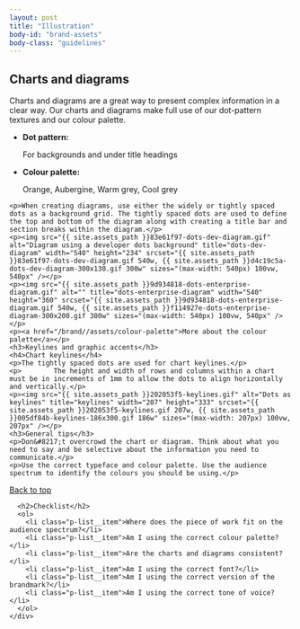 ```yaml
---
layout: post
title: "Illustration"
body-id: "brand-assets"
body-class: "guidelines"
---
```


<div class="row">
  <div id="loop-guidelines" class="col-10">
    <h2>Charts and diagrams</h2>
    <p>Charts and diagrams are a great way to present complex information in a clear way. Our charts and diagrams make full use of our dot-pattern textures and our colour palette.</p>
    <ul class="p-list">
      <li class="p-list__item">
        <p><strong>Dot pattern:</strong></p>
        <p>For backgrounds and under title headings</p>
      </li>
      <li class="p-list__item">
        <p><strong>Colour palette:</strong></p>
        <p>Orange, Aubergine, Warm grey, Cool grey</p>
      </li>
    </ul>

    <p>When creating diagrams, use either the widely or tightly spaced dots as a background grid. The tightly spaced dots are used to define the top and bottom of the diagram along with creating a title bar and section breaks within the diagram.</p>
    <p><img src="{{ site.assets_path }}83e61f97-dots-dev-diagram.gif" alt="Diagram using a developer dots background" title="dots-dev-diagram" width="540" height="234" srcset="{{ site.assets_path }}83e61f97-dots-dev-diagram.gif 540w, {{ site.assets_path }}d4c19c5a-dots-dev-diagram-300x130.gif 300w" sizes="(max-width: 540px) 100vw, 540px" /></p>
    <p><img src="{{ site.assets_path }}9d934818-dots-enterprise-diagram.gif" alt="" title="dots-enterprise-diagram" width="540" height="360" srcset="{{ site.assets_path }}9d934818-dots-enterprise-diagram.gif 540w, {{ site.assets_path }}f114927e-dots-enterprise-diagram-300x200.gif 300w" sizes="(max-width: 540px) 100vw, 540px" /></p>
    <p><a href="/brand//assets/colour-palette">More about the colour palette</a></p>
    <h3>Keylines and graphic accents</h3>
    <h4>Chart keylines</h4>
    <p>The tightly spaced dots are used for chart keylines.</p>
    <p>        The height and width of rows and columns within a chart must be in increments of 1mm to allow the dots to align horizontally and vertically.</p>
    <p><img src="{{ site.assets_path }}202053f5-keylines.gif" alt="Dots as keylines" title="keylines" width="207" height="333" srcset="{{ site.assets_path }}202053f5-keylines.gif 207w, {{ site.assets_path }}005df84b-keylines-186x300.gif 186w" sizes="(max-width: 207px) 100vw, 207px" /></p>
    <h3>General tips</h3>
    <p>Don&#8217;t overcrowd the chart or diagram. Think about what you need to say and be selective about the information you need to communicate.</p>
    <p>Use the correct typeface and colour palette. Use the audience spectrum to identify the colours you should be using.</p>
  </div>
</div>

<div class="row">
  <div class="col-10 link-top">
    <a href="#">Back to top</a>
  </div>
</div>

<div class="p-strip">
  <div class="row">
    <div class="col-8">

      <h2>Checklist</h2>
      <ol>
        <li class="p-list__item">Where does the piece of work fit on the audience spectrum?</li>
        <li class="p-list__item">Am I using the correct colour palette?</li>
        <li class="p-list__item">Are the charts and diagrams consistent?</li>
        <li class="p-list__item">Am I using the correct font?</li>
        <li class="p-list__item">Am I using the correct version of the brandmark?</li>
        <li class="p-list__item">Am I using the correct tone of voice?</li>
      </ol>
    </div>
  </div>
</div>
